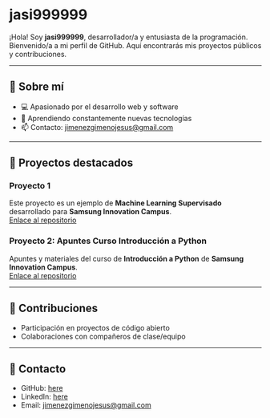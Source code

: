 # jasi999999

¡Hola! Soy **jasi999999**, desarrollador/a y entusiasta de la programación.  
Bienvenido/a a mi perfil de GitHub. Aquí encontrarás mis proyectos públicos y contribuciones.

---

## 🔹 Sobre mí

- 💻 Apasionado por el desarrollo web y software
- 🌱 Aprendiendo constantemente nuevas tecnologías
- 📫 Contacto: jimenezgimenojesus@gmail.com

---

## 🔹 Proyectos destacados

### Proyecto 1
Este proyecto es un ejemplo de **Machine Learning Supervisado** desarrollado para **Samsung Innovation Campus**.  
[Enlace al repositorio](https://github.com/jasi999999/SAMSUNG_ML_Project)
### Proyecto 2: Apuntes Curso Introducción a Python
Apuntes y materiales del curso de **Introducción a Python** de **Samsung Innovation Campus**.  
[Enlace al repositorio](https://github.com/jasi999999/Samsung_Python_Course)

---

## 🔹 Contribuciones

- Participación en proyectos de código abierto
- Colaboraciones con compañeros de clase/equipo

---

## 🔹 Contacto

- GitHub: [here](https://github.com/jasi999999)  
- LinkedIn: [here](https://www.linkedin.com/in/jesus-jimenez-gimeno/)  
- Email: jimenezgimenojesus@gmail.com
